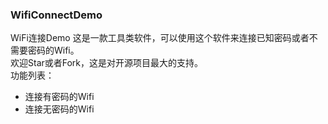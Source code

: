 ### WifiConnectDemo
WiFi连接Demo
这是一款工具类软件，可以使用这个软件来连接已知密码或者不需要密码的Wifi。</br>
欢迎Star或者Fork，这是对开源项目最大的支持。</br>
功能列表：

- 连接有密码的Wifi
- 连接无密码的Wifi
